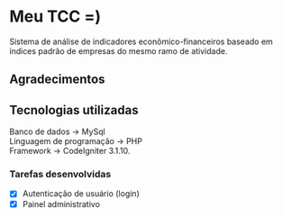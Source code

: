 # Meu TCC =)

Sistema de análise de indicadores econômico-financeiros baseado em índices padrão de empresas do mesmo ramo de atividade.

## Agradecimentos

## Tecnologias utilizadas

Banco de dados -> MySql <br/>
Linguagem de programação -> PHP <br/>
Framework -> CodeIgniter 3.1.10.

### Tarefas desenvolvidas

- [x] Autenticação de usuário (login)
- [x] Painel administrativo
